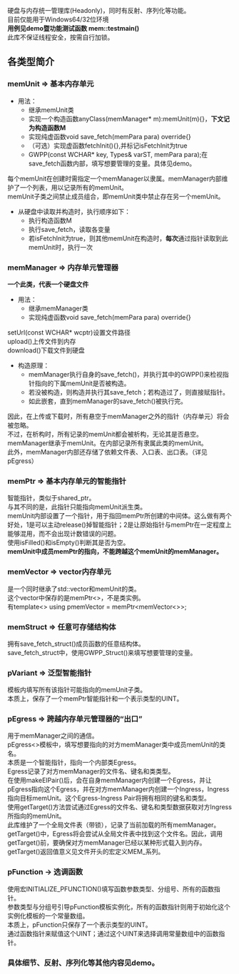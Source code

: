 硬盘与内存统一管理库(Headonly)，同时有反射、序列化等功能。  
目前仅能用于Windows64/32位环境  
**用例见demo暨功能测试函数 mem::testmain()**  
此库不保证线程安全，按需自行加锁。  
## 各类型简介  
### memUnit => 基本内存单元  
- 用法：  
    - 继承memUnit类  
    - 实现一个构造函数anyClass(memManager* m):memUnit(m){}，**下文记为构造函数M**   
    - 实现纯虚函数void save_fetch(memPara para) override{}  
    - （可选）实现虚函数fetchInit(){},并标记isFetchInit为true  
    - GWPP(const WCHAR* key, Types& varST, memPara para);在save_fetch函数内部，填写想要管理的变量。具体见demo。

每个memUnit在创建时需指定一个memManager以隶属。memManager内部维护了一个列表，用以记录所有的memUnit。  
memUnit子类之间禁止成员组合，即memUnit类中禁止存在另一个memUnit。  
- 从硬盘中读取并构造时，执行顺序如下：  
    - 执行构造函数M  
    - 执行save_fetch，读取各变量  
    - 若isFetchInit为true，则其他memUnit在构造时，**每次**通过指针读取到此memUnit时，执行一次

### memManager => 内存单元管理器  
**一个此类，代表一个硬盘文件**  
- 用法：  
    - 继承memManager类  
    - 实现纯虚函数void save_fetch(memPara para) override{}

setUrl(const WCHAR* wcptr)设置文件路径  
upload()上传文件到内存  
download()下载文件到硬盘  
- 构造原理：
    - memManager执行自身的save_fetch()，并执行其中的GWPP()来检视指针指向的下属memUnit是否被构造。  
    - 若没被构造，则构造并执行其save_fetch；若构造过了，则直接赋指针。  
    - 如此嵌套，直到memManager的save_fetch()被执行完。  

因此，在上传或下载时，所有悬空于memManager之外的指针（内存单元）将会被忽略。  
不过，在析构时，所有记录的memUnit都会被析构，无论其是否悬空。  
memManager继承于memUnit。在内部记录所有隶属此类的memUnit。  
此外，memManager内部还存储了依赖文件表、入口表、出口表。（详见pEgress）  
### memPtr => 基本内存单元的智能指针  
智能指针，类似于shared_ptr。  
与其不同的是，此指针只能指向memUnit派生类。  
memUnit内部设置了一个指针，用于指回memPtr所创建的中间体。这么做有两个好处，1是可以主动release()掉智能指针；2是让原始指针与memPtr在一定程度上能够混用，而不会出现计数错误的问题。  
使用isFilled()和isEmpty()判断其是否为空。  
**memUnit中成员memPtr的指向，不能跨越这个memUnit的memManager。**  
### memVector => vector内存单元  
是一个同时继承了std::vector和memUnit的类。  
这个vector中保存的是memPtr<>，不是类实例。  
有template<> using pmemVector = memPtr<memVector<>>;  
### memStruct => 任意可存储结构体  
拥有save_fetch_struct()成员函数的任意结构体。  
save_fetch_struct中，使用GWPP_Struct()来填写想要管理的变量。  
### pVariant => 泛型智能指针  
模板内填写所有该指针可能指向的memUnit子类。  
本质上，保存了一个memPtr智能指针和一个表示类型的UINT。  
### pEgress => 跨越内存单元管理器的“出口”  
用于memManager之间的通信。  
pEgress<>模板中，填写想要指向的对方memManager类中成员memUnit的类名。  
本质是一个智能指针，指向一个内部类Egress。  
Egress记录了对方memManager的文件名、键名和类类型。  
在使用makeEIPair()后，会在自身memManager内创建一个Egress，并让pEgress指向这个Egress，并在对方memManager内创建一个Ingress，Ingress指向目标memUnit。这个Egress-Ingress Pair将拥有相同的键名和类型。  
使用getTarget()方法尝试通过Egress的文件名、键名和类型数据获取对方Ingress所指向的memUnit。  
此库维护了一个全局文件表（带锁），记录了当前加载的所有memManager。getTarget()中，Egress将会尝试从全局文件表中找到这个文件名。因此，调用getTarget()前，要确保对方memManager已经以某种形式载入到内存。    
getTarget()返回值意义见文件开头的宏定义MEM_系列。  
### pFunction -> 选调函数  
使用宏INITIALIZE_PFUNCTION()填写函数参数类型、分组号、所有的函数指针。   
参数类型与分组号引导pFunction模板实例化，所有的函数指针则用于初始化这个实例化模板的一个常量数组。  
本质上，pFunction只保存了一个表示类型的UINT。  
通过函数指针来赋值这个UINT；通过这个UINT来选择调用常量数组中的函数指针。  
### 具体细节、反射、序列化等其他内容见demo。  
